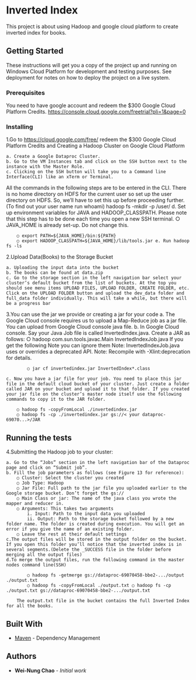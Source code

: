 # Inverted Index

This project is about using Hadoop and google cloud platform to create inverted index for books.

## Getting Started

These instructions will get you a copy of the project up and running on Windows Cloud Platform for development and testing purposes. See deployment for notes on how to deploy the project on a live system.

### Prerequisites

You need to have google account and redeem the $300 Google Cloud Platform Credits.
https://console.cloud.google.com/freetrial?pli=1&page=0 

### Installing

1.Go to https://cloud.google.com/free/ redeem the $300 Google Cloud Platform Credits and Creating a Hadoop Cluster on Google Cloud Platform 

	a. Create a Google Dataproc Cluster. 
	b. Go to the VM Instances tab and click on the SSH button next to the instance with the Master Role. 
	c. Clicking on the SSH button will take you to a Command line Interface(CLI) like an xTerm or Terminal. 
    
All the commands in the following steps are to be entered in the CLI. There is no home directory on HDFS for the current user so set up the user directory on HDFS. So, we’ll have to set this up before proceeding further. (To find out your user name run whoami) hadoop fs -mkdir -p /user/ d. Set up environment variables for JAVA and HADOOP_CLASSPATH. Please note that this step has to be done each time you open a new SSH terminal. ○ JAVA_HOME is already set-up. Do not change this. 
```
	○ export PATH=${JAVA_HOME}/bin:${PATH} 
	○ export HADOOP_CLASSPATH=${JAVA_HOME}/lib/tools.jar e. Run hadoop fs -ls
```
2.Upload Data(Books) to the Storage Bucket

	a. Uploading the input data into the bucket 
	b. The books can be found at data.zip 
	c. Go to the storage section in the left navigation bar select your cluster’s default bucket from the list of buckets. At the top you should see menu items UPLOAD FILES, UPLOAD FOLDER, CREATE FOLDER, etc. Click on the UPLOAD FOLDER button and upload the dev_data folder and full_data folder individually. This will take a while, but there will be a progress bar
3.You can use the jar we provide or creating a jar for your code 
	a. The Google Cloud console requires us to upload a Map-Reduce job as a jar file. You can upload from Google Cloud console java file. 
	b. In Google Cloud console. Say your Java Job file is called InvertedIndex.java. Create a JAR as follows: ○ hadoop com.sun.tools.javac.Main InvertedIndexJob.java If you get the following Note you can ignore them Note: InvertedIndexJob.java uses or overrides a deprecated API. Note: Recompile with -Xlint:deprecation for details.
``` 
		○ jar cf invertedindex.jar InvertedIndex*.class 
```
	
	c. Now you have a jar file for your job. You need to place this jar file in the default cloud bucket of your cluster. Just create a folder called JAR on your bucket and upload it to that folder. If you created your jar file on the cluster’s master node itself use the following commands to copy it to the JAR folder. 

```
	○ hadoop fs -copyFromLocal ./invertedindex.jar 
	○ hadoop fs -cp ./invertedindex.jar gs://< your dataproc-69070...>/JAR
```
## Running the tests

4.Submitting the Hadoop job to your cluster:

	a. Go to the “Jobs” section in the left navigation bar of the Dataproc page and click on “Submit job”. 
	b. Fill the job parameters as follows (see Figure 13 for reference): 
		○ Cluster: Select the cluster you created 
		○ Job Type: Hadoop 
		○ Jar File: Full path to the jar file you uploaded earlier to the Google storage bucket. Don’t forget the gs:// 
		○ Main Class or jar: The name of the java class you wrote the mapper and reducer in. 
		○ Arguments: This takes two arguments 
			i. Input: Path to the input data you uploaded 
			ii. Output: Path to the storage bucket followed by a new folder name. The folder is created during execution. You will get an error if you give the name of an existing folder. 
		○ Leave the rest at their default settings
	c.The output files will be stored in the output folder on the bucket. If you open this folder you’ll notice that the inverted index is in several segments.(Delete the _SUCCESS file in the folder before merging all the output files)
	d.To merge the output files, run the following command in the master nodes command line(SSH) 	
```
		○ hadoop fs -getmerge gs://dataproc-69070458-bbe2-.../output ./output.txt 
		○ hadoop fs -copyFromLocal ./output.txt ○ hadoop fs -cp ./output.txt gs://dataproc-69070458-bbe2-.../output.txt
``` 
		The output.txt file in the bucket contains the full Inverted Index for all the books.



## Built With

* [Maven](https://maven.apache.org/) - Dependency Management


## Authors

* **Wei-Nung Chao** - *Initial work*
